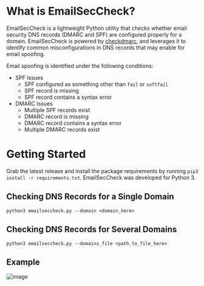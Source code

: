 # What is EmailSecCheck?
EmailSecCheck is a lightweight Python utility that checks whether email security DNS records (DMARC and SPF) are configured properly for a domain. EmailSecCheck is powered by [checkdmarc](https://github.com/domainaware/checkdmarc), and leverages it to identify common misconfigurations in DNS records that may enable for email spoofing.

Email spoofing is identified under the following conditions:

 - SPF Issues
   - SPF configured as something other than `fail` or `softfail`
   - SPF record is missing
   - SPF record contains a syntax error
 - DMARC Issues
   - Multiple SPF records exist
   - DMARC record is missing
   - DMARC record contains a syntax error
   - Multiple DMARC records exist


# Getting Started
Grab the latest release and install the package requirements by running `pip3 install -r requirements.txt`. EmailSecCheck was developed for Python 3.

## Checking DNS Records for a Single Domain
```
python3 emailseccheck.py --domain <domain_here>
```

## Checking DNS Records for Several Domains
```
python3 emailseccheck.py --domains_file <path_to_file_here>
```

## Example
![image](https://user-images.githubusercontent.com/8473031/138940399-452c0f6c-3a4d-4b0a-b5dc-f43d7e6245d3.png)

